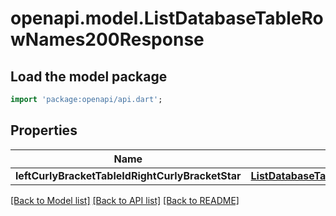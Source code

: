 # openapi.model.ListDatabaseTableRowNames200Response

## Load the model package
```dart
import 'package:openapi/api.dart';
```

## Properties
Name | Type | Description | Notes
------------ | ------------- | ------------- | -------------
**leftCurlyBracketTableIdRightCurlyBracketStar** | [**ListDatabaseTableRowNames200ResponseTableId**](ListDatabaseTableRowNames200ResponseTableId.md) |  | [optional] 

[[Back to Model list]](../README.md#documentation-for-models) [[Back to API list]](../README.md#documentation-for-api-endpoints) [[Back to README]](../README.md)


